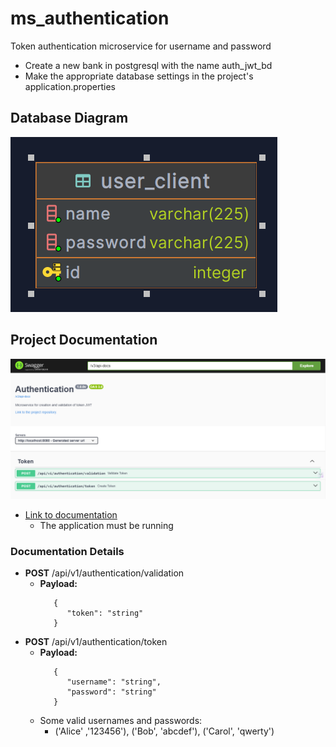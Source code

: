 # ms_authentication
 Token authentication microservice for username and password

 * Create a new bank in postgresql with the name auth_jwt_bd
 * Make the appropriate database settings in the project's application.properties
## Database Diagram
![class diagram](assets/img.png)
## Project Documentation
 ![Documentation](assets/image.png)
 * [Link to documentation](http://localhost:8080/swagger-ui/index.html)
    * The application must be running
 ### Documentation Details
 * **POST** /api/v1/authentication/validation
      *  **Payload:**
         ```shell
            {
               "token": "string"
            }
         ```
 * **POST** /api/v1/authentication/token
      *  **Payload:**
         ```shell
            {
               "username": "string",
               "password": "string"
            }
         ```
      * Some valid usernames and passwords:
         * ('Alice' ,'123456'), ('Bob', 'abcdef'), ('Carol', 'qwerty')
